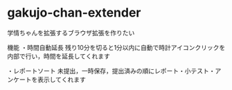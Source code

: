 # gakujo-chan-extender
学情ちゃんを拡張するブラウザ拡張を作りたい

機能
・時間自動延長
    残り10分を切ると1分以内に自動で時計アイコンクリックを内部で行い，時間を延長してくれます

・レポートソート
    未提出，一時保存，提出済みの順にレポート・小テスト・アンケートを表示してくれます